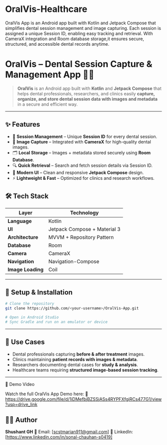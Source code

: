 # OralVis-Healthcare
OralVis App is an Android app built with Kotlin and Jetpack Compose that simplifies dental session management and image capturing. Each session is assigned a unique Session ID, enabling easy tracking and retrieval. With CameraX integration and Room database storage,it ensures secure, structured, and accessible dental records anytime.


# OralVis – Dental Session Capture & Management App 🦷📸

> **OralVis** is an Android app built with **Kotlin** and **Jetpack Compose** that helps dental professionals, researchers, and clinics easily **capture, organize, and store dental session data with images and metadata** in a secure and efficient way.

---

## ✨ Features

* 📌 **Session Management** – Unique **Session ID** for every dental session.
* 📸 **Image Capture** – Integrated with **CameraX** for high-quality dental images.
* 🗂 **Local Storage** – Images + metadata stored securely using **Room Database**.
* 🔍 **Quick Retrieval** – Search and fetch session details via Session ID.
* 🧩 **Modern UI** – Clean and responsive **Jetpack Compose** design.
* ⚡ **Lightweight & Fast** – Optimized for clinics and research workflows.



## 🛠 Tech Stack

| Layer             | Technology                   |
| ----------------- | ---------------------------- |
| **Language**      | Kotlin                       |
| **UI**            | Jetpack Compose + Material 3 |
| **Architecture**  | MVVM + Repository Pattern    |
| **Database**      | Room                         |
| **Camera**        | CameraX                      |
| **Navigation**    | Navigation-Compose           |
| **Image Loading** | Coil                         |

---

## 📂 Setup & Installation

```bash
# Clone the repository
git clone https://github.com/<your-username>/OralVis-App.git  

# Open in Android Studio  
# Sync Gradle and run on an emulator or device
```

---

## **📌 Use Cases**

* Dental professionals capturing **before & after treatment** images.
* Clinics maintaining **patient records with images & metadata**.
* Researchers documenting dental cases for **study & analysis**.
* Healthcare teams requiring **structured image-based session tracking**.

---



🎥 Demo Video

Watch the full OralVis App Demo here:
📌 https://drive.google.com/file/d/1iDMefbjBZSSjASs4RYPFXfgiRCs477G1/view?usp=drive_link


## **👨‍💻 Author**

**Shushant GH**
📧 Email: [scstmarian911@gmail.com]
🔗 LinkedIn: [https://www.linkedin.com/in/sonal-chauhan-s0419]


